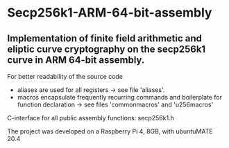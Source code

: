 # Secp256k1-ARM-64-bit-assembly
## Implementation of finite field arithmetic and eliptic curve cryptography on the secp256k1 curve in ARM 64-bit assembly.

For better readability of the source code
* aliases are used for all registers -> see file 'aliases'.
* macros encapsulate frequently recurring commands and boilerplate for function declaration -> see files 'commonmacros' and 'u256macros'

C-interface for all public assembly functions: secp256k1.h 

The project was developed on a Raspberry Pi 4, 8GB, with ubuntuMATE 20.4
